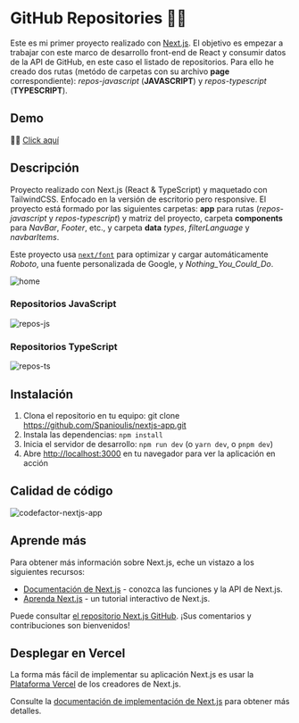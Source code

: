 # GitHub Repositories 🐱‍👓
Este es mi primer proyecto realizado con [Next.js](https://nextjs.org/). El objetivo es empezar a trabajar con este marco de desarrollo front-end de React y consumir datos de la API de GitHub, en este caso el listado de repositorios. Para ello he creado dos rutas (metódo de carpetas con su archivo __page__ correspondiente): *repos-javascript* (__JAVASCRIPT__) y *repos-typescript* (__TYPESCRIPT__).

## Demo

🐱‍🚀 [Click aquí](https://github-repos-gilt.vercel.app/)

## Descripción

Proyecto realizado con Next.js (React & TypeScript) y maquetado con TailwindCSS. Enfocado en la versión de escritorio pero responsive. El proyecto está formado por las siguientes carpetas: __app__ para rutas (*repos-javascript* y *repos-typescript*) y matriz del proyecto, carpeta __components__ para *NavBar*, *Footer*, etc., y carpeta __data__ *types*, *filterLanguage* y *navbarItems*.

Este proyecto usa [`next/font`](https://nextjs.org/docs/basic-features/font-optimization) para optimizar y cargar automáticamente *Roboto*, una fuente personalizada de Google, y *Nothing_You_Could_Do*.

![home](https://user-images.githubusercontent.com/97700906/236164419-b87fc2f5-96d0-4db3-9bfc-62fccd0f959b.PNG)

### Repositorios JavaScript
![repos-js](https://user-images.githubusercontent.com/97700906/236756681-aeac0aaa-64a4-4e11-a31f-436942bace8d.PNG)

### Repositorios TypeScript
![repos-ts](https://user-images.githubusercontent.com/97700906/236756675-1da8a0ec-4c8f-4f3d-b473-dd45497413d6.PNG)

## Instalación

1. Clona el repositorio en tu equipo: git clone https://github.com/Spanioulis/nextjs-app.git
2. Instala las dependencias: `npm install`
3. Inicia el servidor de desarrollo: `npm run dev` (o `yarn dev`, o `pnpm dev`)
4. Abre [http://localhost:3000](http://localhost:3000) en tu navegador para ver la aplicación en acción

## Calidad de código
![codefactor-nextjs-app](https://user-images.githubusercontent.com/97700906/236763725-431b9f1c-8733-4f6e-a2c6-1f8af072c4d2.PNG)

## Aprende más

Para obtener más información sobre Next.js, eche un vistazo a los siguientes recursos:
- [Documentación de Next.js](https://nextjs.org/docs) - conozca las funciones y la API de Next.js.
- [Aprenda Next.js](https://nextjs.org/learn) - un tutorial interactivo de Next.js.

Puede consultar [el repositorio Next.js GitHub](https://github.com/vercel/next.js/). ¡Sus comentarios y contribuciones son bienvenidos!

## Desplegar en Vercel

La forma más fácil de implementar su aplicación Next.js es usar la [Plataforma Vercel](https://vercel.com/new?utm_medium=default-template&filter=next.js&utm_source=create-next-app&utm_campaign=create-next-app) de los creadores de Next.js.

Consulte la [documentación de implementación de Next.js](https://nextjs.org/docs/deployment) para obtener más detalles.
